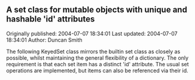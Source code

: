 ## A set class for mutable objects with unique and hashable 'id' attributes 
Originally published: 2004-07-07 18:34:01 
Last updated: 2004-07-07 18:34:01 
Author: Duncan Smith 
 
The following KeyedSet class mirrors the builtin set class as closely as possible, whilst maintaining the general flexibility of a dictionary.  The only requirement is that each set item has a distinct 'id' attribute.  The usual set operations are implemented, but items can also be referenced via their id.